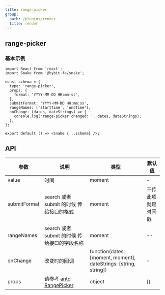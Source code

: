 ```yaml
---
title: range-picker
group:
  path: /plugins/render
  title: render
---
```


## range-picker

### 基本示例

```tsx
import React from 'react';
import Snake from '@bybit-fe/snake';

const schema = {
  type: 'range-picker',
  props: {
    format: 'YYYY-MM-DD HH:mm:ss',
  },
  submitFormat: 'YYYY-MM-DD HH:mm:ss',
  rangeNames: ['startTime', 'endTime'],
  onChange: (dates, dateStrings) => {
    console.log('range-picker changed: ', dates, dateStrings);
  },
};

export default () => <Snake {...schema} />;
```

## API

| 参数 | 说明 | 类型 | 默认值 |
| --- | --- | --- | --- |
| value | 时间 | moment | - |
| submitFormat | search 或者 submit 的时候 传给接口的格式 | moment | 不传此项就是时间戳 |
| rangeNames | search 或者 submit 的时候 传给接口的字段名称 | moment | -- |
| onChange | 改变时的回调 | function(dates: [moment, moment], dateStrings: [string, string]) | - |
| props | 请参考 [antd RangePicker](https://ant.design/components/date-picker-cn/#DatePicker) | object | {} |
